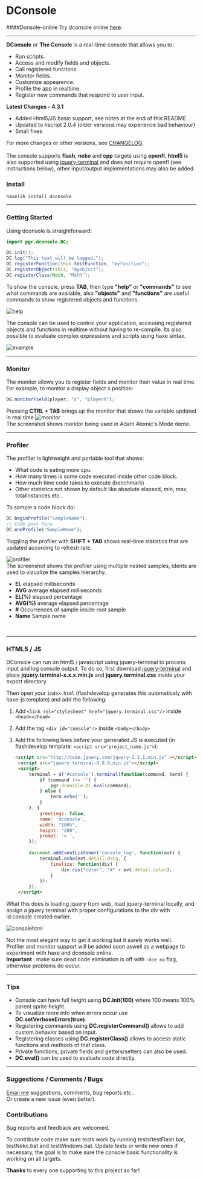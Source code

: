 # DConsole

####Donsole-online
Try dconsole online [here](http://prog4mr.github.io/dconsole/).
___________
**DConsole** or **The Console** is a real-time console that allows you to:
 
* Run scripts.
* Access and modify fields and objects.
* Call registered functions.
* Monitor fields.
* Customize appearence.
* Profile the app in realtime.
* Register new commands that respond to user input.


**Latest Changes - 4.3.1**
* Added Html5/JS basic support, see notes at the end of this README
* Updated to hscript 2.0.4 (older versions may experience bad behaviour)
* Small fixes

For more changes or other versions, see [CHANGELOG](https://github.com/ProG4mr/dconsole/blob/master/CHANGELOG). <br/><br/>
The console supports **flash**, **neko** and **cpp** targets using **openfl**, **html5** is also supported using [jquery-terminal](http://terminal.jcubic.pl/) and does not require openfl (see instructions below), other input/output implementations may also be added.


### Install

```
haxelib install dconsole
```
____________

### Getting Started

Using dconsole is straightforward:

```actionscript
import pgr.dconsole.DC;

DC.init();
DC.log("This text will be logged.");
DC.registerFunction(this.testFunction, "myfunction");
DC.registerObject(this, "myobject");
DC.registerClass(Math, "Math");
```

To show the console, press **TAB**, then type **"help"** or **"commands"**
to see what commands are available, also **"objects"** and **"functions"** are useful commands to show registered objects and functions.

![help](http://i1148.photobucket.com/albums/o562/ProG4mr/dconsole1_zps2287758b.png "help")

The console can be used to control your application, accessing registered objects and functions in realtime
without having to re-compile. Its also possible to evaluate complex expressions and scripts using haxe sintax.

![example](http://i1148.photobucket.com/albums/o562/ProG4mr/dconsole2_zpsa362d475.png "example")

_____________
### Monitor<br />

The monitor allows you to register fields and monitor their value in real time.
For example, to monitor a display object x position:
```js
DG.monitorField(player, "x", "playerX");  
```

Pressing **CTRL + TAB** brings up the monitor that shows the variable updated in real time
![monitor](http://i1148.photobucket.com/albums/o562/ProG4mr/monitor_zps1cba1388.jpg "monitor")
<br />The screenshot shows monitor being used in Adam Atomic's Mode demo.
____________
### Profiler<br />

The profiler is lightweight and portable tool that shows: 

* What code is eating more cpu.
* How many times is some code executed inside other code block.
* How much time code takes to execute (benchmark)
* Other statistics not shown by default like absolute elapsed, min, max, totalInstances etc..

To sample a code block do:
```js
DC.beginProfile("SampleName");
// Code goes here
DC.endProfile("SampleName");
```
Toggling the profiler with **SHIFT + TAB** shows real-time statistics that are updated according to refresh rate. <br />

![profiler](http://i1148.photobucket.com/albums/o562/ProG4mr/profiler_zps30be5bb6.jpg "profiler")
<br />The screenshot shows the profiler using multiple nested samples, idents are used to vizualize the samples hierarchy.<br />

* **EL** elapsed milliseconds
* **AVG** average elapsed milliseconds
* **EL(%)** elapsed percentage
* **AVG(%)** average elapsed percentage
* **#** Occurrences of sample inside root sample
* **Name** Sample name
<br />

_________________
### HTML5 / JS

DConsole can run on html5 / javascript using jquery-terminal to process input and log console output.
To do so, first download [jquery-terminal](http://terminal.jcubic.pl/) and place **jquery.terminal-x.x.x.min.js** and **jquery.terminal.css** inside your export directory. 

Then open your ```index.html``` (flashdevelop generates this automaticaly with haxe-js template)  and add the following:

1. Add ```<link rel="stylesheet" href="jquery.terminal.css"/>``` inside ```<head></head>```
2. Add the tag ```<div id="console"/>``` inside ```<body></body>``` 
4. Add the following lines before your generated JS is executed (in flashdevelop template: ```<script src="project_name.js">```):
 
   ```html
   <script src="http://code.jquery.com/jquery-2.1.1.min.js" ></script>
	<script src="jquery.terminal-0.8.8.min.js"></script>
	<script>
        terminal = $('#console').terminal(function(command, term) {
            if (command !== '') {
                pgr.dconsole.DC.eval(command);
            } else {
                term.echo('');
            }
        }, {
            greetings: false,
            name: 'dconsole',
            width: "100%",
            height: "200",
            prompt: '> ',
        });
        
        document.addEventListener('console_log', function(evt) {
            terminal.echo(evt.detail.data, {
                finalize: function(div) {
                    div.css("color", "#" + evt.detail.color);
                }
            });
        });
	</script>
   ```

What this does is loading jquery from web, load jquery-terminal locally, and assign a jquery terminal with proper configurations to the div with id:console created earlier.


![consolehtml](http://i1148.photobucket.com/albums/o562/ProG4mr/consolehtml5_zpsb26d8bc6.png)

Not the most elegant way to get it working but it surely works well.<br/>
Profiler and monitor support will be added soon aswell as a webpage to experiment with haxe and dconsole online.<br/>
**Important** : make sure dead code elimination is off with ```-dce no``` flag, otherwise problems do occur.

________________
### Tips<br />

* Console can have full height using **DC.init(100)** where 100 means 100% parent sprite height.
* To visualize more info when errors occur use **DC.setVerboseErrors(true)**.
* Registering commands using **DC.registerCommand()** allows to add custom behavior based on input.
* Registering classes using **DC.registerClass()** allows to access static functions and methods of that class.
* Private functions, private fields and getters/setters can also be used.
* **DC.eval()** can be used to evaluate code directly.

__________________
### Suggestions / Comments / Bugs 

[Email me](mailto:prog4mr@gmail.com) suggestions, comments, bug reports etc..<br />
Or create a new issue (even better). 

### Contributions

Bug reports and feedback are welcomed.

To contribute code make sure tests work by running tests/testFlash.bat, testNeko.bat and testWindows.bat. Update tests or write new ones if necessary, the goal is to make sure the console basic functionality 
is working on all targets.

**Thanks** to every one supporting to this project so far!

